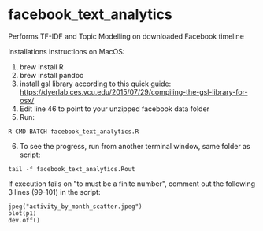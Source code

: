 # facebook_text_analytics
Performs TF-IDF and Topic Modelling on downloaded Facebook timeline

Installations instructions on MacOS:

1. brew install R
2. brew install pandoc
3. install gsl library according to this quick guide: https://dyerlab.ces.vcu.edu/2015/07/29/compiling-the-gsl-library-for-osx/
4. Edit line 46 to point to your unzipped facebook data folder
5. Run:
```
R CMD BATCH facebook_text_analytics.R
```
6. To see the progress, run from another terminal window, same folder as script:
```
tail -f facebook_text_analytics.Rout
```

If execution fails on "to must be a finite number", comment out the following 3 lines (99-101) in the script:

```
jpeg("activity_by_month_scatter.jpeg")
plot(p1)
dev.off()
```
